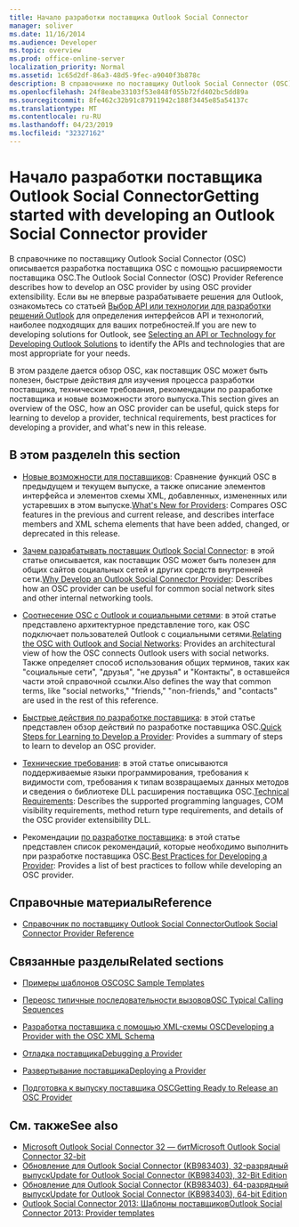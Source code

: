 ```yaml
---
title: Начало разработки поставщика Outlook Social Connector
manager: soliver
ms.date: 11/16/2014
ms.audience: Developer
ms.topic: overview
ms.prod: office-online-server
localization_priority: Normal
ms.assetid: 1c65d2df-86a3-48d5-9fec-a9040f3b878c
description: В справочнике по поставщику Outlook Social Connector (OSC) описывается разработка поставщика OSC с помощью расширяемости поставщика OSC.
ms.openlocfilehash: 24f8eabe33103f53e848f055b72fd402bc5dd89a
ms.sourcegitcommit: 8fe462c32b91c87911942c188f3445e85a54137c
ms.translationtype: MT
ms.contentlocale: ru-RU
ms.lasthandoff: 04/23/2019
ms.locfileid: "32327162"
---
```

# <a name="getting-started-with-developing-an-outlook-social-connector-provider"></a><span data-ttu-id="ec1cf-103">Начало разработки поставщика Outlook Social Connector</span><span class="sxs-lookup"><span data-stu-id="ec1cf-103">Getting started with developing an Outlook Social Connector provider</span></span>

<span data-ttu-id="ec1cf-104">В справочнике по поставщику Outlook Social Connector (OSC) описывается разработка поставщика OSC с помощью расширяемости поставщика OSC.</span><span class="sxs-lookup"><span data-stu-id="ec1cf-104">The Outlook Social Connector (OSC) Provider Reference describes how to develop an OSC provider by using OSC provider extensibility.</span></span> <span data-ttu-id="ec1cf-105">Если вы не впервые разрабатываете решения для Outlook, ознакомьтесь со статьей [Выбор API или технологии для разработки решений Outlook](https://msdn.microsoft.com/library/8295da20-e567-4d08-b8e4-5c9b4498edd4%28Office.15%29.aspx) для определения интерфейсов API и технологий, наиболее подходящих для ваших потребностей.</span><span class="sxs-lookup"><span data-stu-id="ec1cf-105">If you are new to developing solutions for Outlook, see [Selecting an API or Technology for Developing Outlook Solutions](https://msdn.microsoft.com/library/8295da20-e567-4d08-b8e4-5c9b4498edd4%28Office.15%29.aspx) to identify the APIs and technologies that are most appropriate for your needs.</span></span> 

<span data-ttu-id="ec1cf-106">В этом разделе дается обзор OSC, как поставщик OSC может быть полезен, быстрые действия для изучения процесса разработки поставщика, технические требования, рекомендации по разработке поставщика и новые возможности этого выпуска.</span><span class="sxs-lookup"><span data-stu-id="ec1cf-106">This section gives an overview of the OSC, how an OSC provider can be useful, quick steps for learning to develop a provider, technical requirements, best practices for developing a provider, and what's new in this release.</span></span> 
  
## <a name="in-this-section"></a><span data-ttu-id="ec1cf-107">В этом разделе</span><span class="sxs-lookup"><span data-stu-id="ec1cf-107">In this section</span></span>

- <span data-ttu-id="ec1cf-108">[Новые возможности для поставщиков](what-s-new-for-providers.md): Сравнение функций OSC в предыдущем и текущем выпуске, а также описание элементов интерфейса и элементов схемы XML, добавленных, измененных или устаревших в этом выпуске.</span><span class="sxs-lookup"><span data-stu-id="ec1cf-108">[What's New for Providers](what-s-new-for-providers.md): Compares OSC features in the previous and current release, and describes interface members and XML schema elements that have been added, changed, or deprecated in this release.</span></span> 
    
- <span data-ttu-id="ec1cf-109">[Зачем разрабатывать поставщик Outlook Social Connector](why-develop-an-outlook-social-connector-provider.md): в этой статье описывается, как поставщик OSC может быть полезен для общих сайтов социальных сетей и других средств внутренней сети.</span><span class="sxs-lookup"><span data-stu-id="ec1cf-109">[Why Develop an Outlook Social Connector Provider](why-develop-an-outlook-social-connector-provider.md): Describes how an OSC provider can be useful for common social network sites and other internal networking tools.</span></span>
    
- <span data-ttu-id="ec1cf-110">[Соотнесение OSC с Outlook и социальными сетями](relating-the-osc-with-outlook-and-social-networks.md): в этой статье представлено архитектурное представление того, как OSC подключает пользователей Outlook с социальными сетями.</span><span class="sxs-lookup"><span data-stu-id="ec1cf-110">[Relating the OSC with Outlook and Social Networks](relating-the-osc-with-outlook-and-social-networks.md): Provides an architectural view of how the OSC connects Outlook users with social networks.</span></span> <span data-ttu-id="ec1cf-111">Также определяет способ использования общих терминов, таких как "социальные сети", "друзья", "не друзья" и "Контакты", в оставшейся части этой справочной ссылки.</span><span class="sxs-lookup"><span data-stu-id="ec1cf-111">Also defines the way that common terms, like "social networks," "friends," "non-friends," and "contacts" are used in the rest of this reference.</span></span>
    
- <span data-ttu-id="ec1cf-112">[Быстрые действия по разработке поставщика](quick-steps-for-learning-to-develop-a-provider.md): в этой статье представлен обзор действий по разработке поставщика OSC.</span><span class="sxs-lookup"><span data-stu-id="ec1cf-112">[Quick Steps for Learning to Develop a Provider](quick-steps-for-learning-to-develop-a-provider.md): Provides a summary of steps to learn to develop an OSC provider.</span></span>
    
- <span data-ttu-id="ec1cf-113">[Технические требования](technical-requirements.md): в этой статье описываются поддерживаемые языки программирования, требования к видимости com, требования к типам возвращаемых данных методов и сведения о библиотеке DLL расширения поставщика OSC.</span><span class="sxs-lookup"><span data-stu-id="ec1cf-113">[Technical Requirements](technical-requirements.md): Describes the supported programming languages, COM visibility requirements, method return type requirements, and details of the OSC provider extensibility DLL.</span></span>
    
- <span data-ttu-id="ec1cf-114">Рекомендации [по разработке поставщика](best-practices-for-developing-a-provider.md): в этой статье представлен список рекомендаций, которые необходимо выполнить при разработке поставщика OSC.</span><span class="sxs-lookup"><span data-stu-id="ec1cf-114">[Best Practices for Developing a Provider](best-practices-for-developing-a-provider.md): Provides a list of best practices to follow while developing an OSC provider.</span></span>
    
## <a name="reference"></a><span data-ttu-id="ec1cf-115">Справочные материалы</span><span class="sxs-lookup"><span data-stu-id="ec1cf-115">Reference</span></span>

- [<span data-ttu-id="ec1cf-116">Справочник по поставщику Outlook Social Connector</span><span class="sxs-lookup"><span data-stu-id="ec1cf-116">Outlook Social Connector Provider Reference</span></span>](outlook-social-connector-provider-reference-0.md)
  
## <a name="related-sections"></a><span data-ttu-id="ec1cf-117">Связанные разделы</span><span class="sxs-lookup"><span data-stu-id="ec1cf-117">Related sections</span></span>

- [<span data-ttu-id="ec1cf-118">Примеры шаблонов OSC</span><span class="sxs-lookup"><span data-stu-id="ec1cf-118">OSC Sample Templates</span></span>](osc-sample-templates.md)
  
- [<span data-ttu-id="ec1cf-119">Переosc типичные последовательности вызовов</span><span class="sxs-lookup"><span data-stu-id="ec1cf-119">OSC Typical Calling Sequences</span></span>](osc-typical-calling-sequences.md)
  
- [<span data-ttu-id="ec1cf-120">Разработка поставщика с помощью XML-схемы OSC</span><span class="sxs-lookup"><span data-stu-id="ec1cf-120">Developing a Provider with the OSC XML Schema</span></span>](developing-a-provider-with-the-osc-xml-schema.md)
  
- [<span data-ttu-id="ec1cf-121">Отладка поставщика</span><span class="sxs-lookup"><span data-stu-id="ec1cf-121">Debugging a Provider</span></span>](debugging-a-provider.md)
  
- [<span data-ttu-id="ec1cf-122">Развертывание поставщика</span><span class="sxs-lookup"><span data-stu-id="ec1cf-122">Deploying a Provider</span></span>](deploying-a-provider.md)
  
- [<span data-ttu-id="ec1cf-123">Подготовка к выпуску поставщика OSC</span><span class="sxs-lookup"><span data-stu-id="ec1cf-123">Getting Ready to Release an OSC Provider</span></span>](getting-ready-to-release-an-osc-provider.md)
  
## <a name="see-also"></a><span data-ttu-id="ec1cf-124">См. также</span><span class="sxs-lookup"><span data-stu-id="ec1cf-124">See also</span></span>

- [<span data-ttu-id="ec1cf-125">Microsoft Outlook Social Connector 32 — бит</span><span class="sxs-lookup"><span data-stu-id="ec1cf-125">Microsoft Outlook Social Connector 32-bit</span></span>](https://www.microsoft.com/downloads/details.aspx?FamilyID=b638cc14-11e5-448a-b5a6-4f553ce81b94)
- [<span data-ttu-id="ec1cf-126">Обновление для Outlook Social Connector (KB983403), 32-разрядный выпуск</span><span class="sxs-lookup"><span data-stu-id="ec1cf-126">Update for Outlook Social Connector (KB983403), 32-Bit Edition</span></span>](https://www.microsoft.com/downloads/details.aspx?FamilyID=9886faca-f1c5-4579-83e2-c872c7abc61a)
- [<span data-ttu-id="ec1cf-127">Обновление для Outlook Social Connector (KB983403), 64-разрядный выпуск</span><span class="sxs-lookup"><span data-stu-id="ec1cf-127">Update for Outlook Social Connector (KB983403), 64-bit Edition</span></span>](https://www.microsoft.com/downloads/details.aspx?FamilyID=72a506a7-8a91-4d56-8b27-bf3b3f58fe9a)
- [<span data-ttu-id="ec1cf-128">Outlook Social Connector 2013: Шаблоны поставщиков</span><span class="sxs-lookup"><span data-stu-id="ec1cf-128">Outlook Social Connector 2013: Provider templates</span></span>](https://code.msdn.microsoft.com/Outlook-Social-Connector-73fd8d2c)

